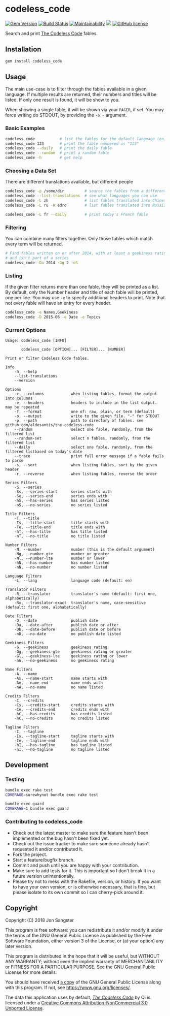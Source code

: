 # codeless_code

[![Gem Version](https://badge.fury.io/rb/codeless_code.svg)](https://badge.fury.io/rb/codeless_code)
[![Build Status](https://travis-ci.org/sangster/codeless_code.svg?branch=master)](https://travis-ci.org/sangster/codeless_code)
[![Maintainability](https://api.codeclimate.com/v1/badges/0b67f813b9c48e639888/maintainability)](https://codeclimate.com/github/sangster/codeless_code/maintainability)
<a href="https://codeclimate.com/github/sangster/codeless_code/test_coverage"><img src="https://api.codeclimate.com/v1/badges/0b67f813b9c48e639888/test_coverage" /></a>
[![GitHub license](https://img.shields.io/github/license/sangster/codeless_code.svg)](https://github.com/sangster/codeless_code/blob/master/LICENSE)

Search and print [The Codeless Code](http://thecodelesscode.com/contents)
fables.

## Installation

```sh
gem install codeless_code
```

## Usage

The main use-case is to filter through the fables available in a given language.
If multiple results are returned, their numbers and titles will be listed. If
only one result is found, it will be show to you.

When showing a single fable, it will be shown via your `PAGER`, if set. You may
force writing do STDOUT, by providing the `-o -` argument.

### Basic Examples

```sh
codeless_code           # list the fables for the default language (en)
codeless_code 123       # print the fable numbered as "123"
codeless_code --daily   # print the daily fable
codeless_code --random  # print a random fable
codeless_code -h        # get help
```

### Choosing a Data Set

There are different translations available, but different people

```sh
codeless_code -p /some/dir         # source the fables from a different folder
codeless_code --list-translations  # see what languages you can use
codeless_code -L zh                # list fables translated into Chinese
codeless_code -L ru -R edro        # list fables translated into Russian by edro

codeless_code -L fr --daily        # print today's French fable
```

### Filtering

You can combine many filters together. Only those fables which match every term
will be returned.

```sh
# Find fables written on or after 2014, with at least a geekiness rating of 2,
# and isn't part of a series
codeless_code -Da 2014 -Gg 2 -nS
```

### Listing

If the given filter returns more than one fable, they will be printed as a
list. By default, only the Number header and title of each fable will be
printed, one per line. You may use `-e` to specify additional headers to print.
Note that not every fable will have an entry for every header.

```sh
codeless_code -e Names,Geekiness
codeless_code -D 2015-06 -e Date -e Topics
```

### Current Options

```
Usage: codeless_code [INFO]

       codeless_code [OPTION]... [FILTER]... [NUMBER]

Print or filter Codeless Code fables.

Info
    -h, --help
    --list-translations
    --version

Options
    -c, --columns            when listing fables, format the output into columns
    -e, --headers            headers to include in the list output. may be repeated
    -f, --format             one of: raw, plain, or term (default)
    -o, --output             write to the given file. "-" for STDOUT
    -p, --path               path to directory of fables. see github.com/aldesantis/the-codeless-code
    --random                 select one fable, randomly, from the filtered list
    --random-set             select n fables, randomly, from the filtered list
    --daily                  select one fable, randomly, from the filtered listbased on today's date
    --trace                  print full error message if a fable fails to parse
    -s, --sort               when listing fables, sort by the given header
    -r, --reverse            when listing fables, reverse the order

Series Filters
    -S, --series
    -Ss, --series-start      series starts with
    -Se, --series-end        series ends with
    -hS, --has-series        has series listed
    -nS, --no-series         no series listed

Title Filters
    -T, --title
    -Ts, --title-start       title starts with
    -Te, --title-end         title ends with
    -hT, --has-title         has title listed
    -nT, --no-title          no title listed

Number Filters
    -N, --number             number (this is the default argument)
    -Ng, --number-gte        number or greater
    -Nl, --number-lte        number or lower
    -hN, --has-number        has number listed
    -nN, --no-number         no number listed

Language Filters
    -L, --lang               language code (default: en)

Translator Filters
    -R, --translator         translator's name (default: first one, alphabetically)
    -Rx, --translator-exact  translator's name, case-sensitive (default: first one, alphabetically)

Date Filters
    -D, --date               publish date
    -Da, --date-after        publish date or after
    -Db, --date-before       publish date or before
    -nD, --no-date           no publish date listed

Geekiness Filters
    -G, --geekiness          geekiness rating
    -Gg, --geekiness-gte     geekiness rating or greater
    -Gl, --geekiness-lte     geekiness rating or lower
    -nG, --no-geekiness      no geekiness rating

Name Filters
    -A, --name
    -As, --name-start        name starts with
    -Ae, --name-end          name ends with
    -nA, --no-name           no name listed

Credits Filters
    -C, --credits
    -Cs, --credits-start     credits starts with
    -Ce, --credits-end       credits ends with
    -hC, --has-credits       has credits listed
    -nC, --no-credits        no credits listed

Tagline Filters
    -I, --tagline
    -Is, --tagline-start     tagline starts with
    -Ie, --tagline-end       tagline ends with
    -hI, --has-tagline       has tagline listed
    -nI, --no-tagline        no tagline listed
```

## Development

### Testing

```sh
bundle exec rake test
COVERAGE=surewhynot bundle exec rake test

bundle exec guard
COVERAGE=1 bundle exec guard
```

### Contributing to codeless_code

  * Check out the latest master to make sure the feature hasn't been
    implemented or the bug hasn't been fixed yet.
  * Check out the issue tracker to make sure someone already hasn't requested
    it and/or contributed it.
  * Fork the project.
  * Start a feature/bugfix branch.
  * Commit and push until you are happy with your contribution.
  * Make sure to add tests for it. This is important so I don't break it in a
    future version unintentionally.
  * Please try not to mess with the Rakefile, version, or history. If you want
    to have your own version, or is otherwise necessary, that is fine, but
    please isolate to its own commit so I can cherry-pick around it.

## Copyright

Copyright (C) 2018  Jon Sangster

This program is free software: you can redistribute it and/or modify it under
the terms of the GNU General Public License as published by the Free Software
Foundation, either version 3 of the License, or (at your option) any later
version.

This program is distributed in the hope that it will be useful, but WITHOUT ANY
WARRANTY; without even the implied warranty of MERCHANTABILITY or FITNESS FOR A
PARTICULAR PURPOSE. See the GNU General Public License for more details.

You should have received [a copy](LICENSE) of the GNU General Public License
along with this program. If not, see <https://www.gnu.org/licenses/>.

The data this application uses by default, [*The Codeless
Code*](http://www.thecodelesscode.com/about) by Qi is licensed under a
[Creative Commons Attribution-NonCommercial 3.0 Unported
License](https://creativecommons.org/licenses/by-nc/3.0/deed.en_US).
